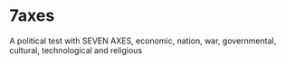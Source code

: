 # 7axes
A political test with SEVEN AXES, economic, nation, war, governmental, cultural, technological and religious
